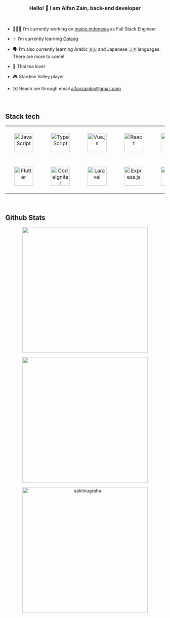 ### <div align="center">Hello! 👋 I am Alfan Zain, back-end developer</div>  
  
<br />

- 👨🏽‍💻 I’m currently working on [majoo.indonesia](https://www.instagram.com/majoo.indonesia) as Full Stack Engineer
  

- ✨ I’m currently learning [Golang](https://golang.org/)  
  

- 🗣️ I’m also currently learning Arabic :saudi_arabia: and Japanese :jp: languages. There are more to come!  
  

- 🍵 Thai tea lover


- 🎮 Stardew Valley player
  

- ✉️ Reach me through email alfanzainkp@gmail.com  
  

<br/>  


## Stack tech 
<table align="center">
    <tr>
        <td align="center" width="153">
            <a href="https://www.javascript.com/" target="_blank"><img style="margin: 20px" src="https://cdn.svgporn.com/logos/javascript.svg" alt="JavaScript" height="60" /></a>
        </td>
        <td align="center" width="153">
            <a href="https://www.typescriptlang.org/" target="_blank"><img style="margin: 20px" src="https://cdn.svgporn.com/logos/typescript-icon.svg" alt="TypeScript" height="60" /></a>
        </td>
        <td align="center" width="153">
            <a href="https://vuejs.org/" target="_blank"><img style="margin: 20px" src="https://cdn.svgporn.com/logos/vue.svg" alt="Vue.js" height="60" /></a>
        </td>
        <td align="center" width="153">
            <a href="https://reactjs.org/" target="_blank"><img style="margin: 20px" src="https://cdn.svgporn.com/logos/react.svg" alt="React" height="60" /></a>
        </td>
        <td align="center" width="153">
            <a href="https://angular.io/" target="_blank"><img style="margin: 20px" src="https://cdn.svgporn.com/logos/angular.svg" alt="Angular" height="60" /></a>
        </td>
    </tr>
    <tr>
        <td align="center" width="153">
            <a href="https://flutter.dev/" target="_blank"><img style="margin: 20px" src="https://cdn.svgporn.com/logos/flutter.svg" alt="Flutter" height="60" /></a>
        </td>
        <td align="center" width="153">
            <a href="https://codeigniter.com/" target="_blank"><img style="margin: 20px" src="https://cdn.svgporn.com/logos/codeigniter.svg" alt="CodeIgniter" height="60" /></a>
        </td>
        <td align="center" width="153">
            <a href="https://laravel.com/" target="_blank"><img style="margin: 20px" src="https://cdn.svgporn.com/logos/laravel.svg" alt="Laravel" height="60" /></a>
        </td>
        <td align="center" width="153">
            <a href="https://expressjs.com/" target="_blank"><img style="margin: 20px" src="https://cdn.svgporn.com/logos/express.svg" alt="Express.js" height="60" /></a>
        </td>
        <td align="center" width="153">
            <a href="https://go.dev/" target="_blank"><img style="margin: 20px" src="https://cdn.svgporn.com/logos/go.svg" alt="Go" height="60" /></a>
        </td>
    </tr>
</table>

<br/> 


## Github Stats  
<p align=center>
  <div align=center>
    <a href="#">
      <img width=396 align="center" src="https://github-readme-stats.vercel.app/api/top-langs/?username=alfanzain&theme=dark&hide_border=false&include_all_commits=false&count_private=false&layout=compact" />
    </a>
  </div>
</p>
<p align=center>
  <div align=center>
    <a href="#" title="Go to Source">
      <img align="center" width=396 src="https://github-readme-stats.vercel.app/api?username=alfanzain&theme=dark&hide_border=false&include_all_commits=false&count_private=false" />
    </a>
  </div>
</p>
<p align=center>
  <div align=center>
    <a href="#" title="Go to Source">
      <img align="center" width=396 src="https://github-readme-streak-stats.herokuapp.com/?user=alfanzain&theme=dark&hide_border=false" alt="saktinugraha" />
    </a>
  </div>
  <br>
</p>
